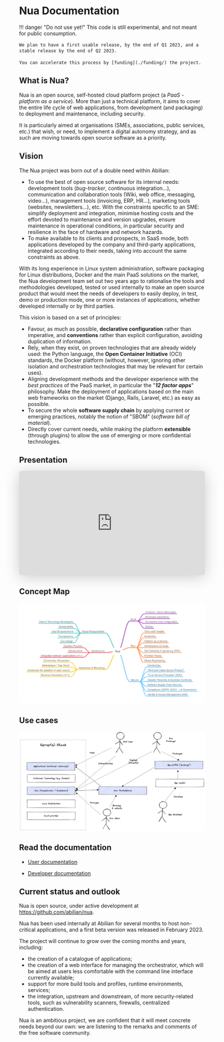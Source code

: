 # Nua Documentation


!!! danger "Do not use yet!"
    This code is still experimental, and not meant for public consumption.

    We plan to have a first usable release, by the end of Q1 2023, and a stable release by the end of Q2 2023.

    You can accelerate this process by [funding](./funding/) the project.


## What is Nua?

Nua is an open source, self-hosted cloud platform project (a *PaaS* - *platform as a service*). More than just a technical platform, it aims to cover the entire life cycle of web applications, from development (and packaging) to deployment and maintenance, including security.

It is particularly aimed at organisations (SMEs, associations, public services, etc.) that wish, or need, to implement a digital autonomy strategy, and as such are moving towards open source software as a priority.


## Vision

The Nua project was born out of a double need within Abilian:

- To use the best of open source software for its internal needs: development tools (*bug-tracker*, continuous integration...), communication and collaboration tools (Wiki, web office, messaging, video...), management tools (invoicing, ERP, HR...), marketing tools (websites, newsletters...), etc. With the constraints specific to an SME: simplify deployment and integration, minimise hosting costs and the effort devoted to maintenance and version upgrades, ensure maintenance in operational conditions, in particular security and resilience in the face of hardware and network hazards.
- To make available to its clients and prospects, in SaaS mode, both applications developed by the company and third-party applications, integrated according to their needs, taking into account the same constraints as above.

With its long experience in Linux system administration, software packaging for Linux distributions, Docker and the main PaaS solutions on the market, the Nua development team set out two years ago to rationalise the tools and methodologies developed, tested or used internally to make an open source product that would meet the needs of developers to easily deploy, in test, demo or production mode, one or more instances of applications, whether developed internally or by third parties.

This vision is based on a set of principles:

- Favour, as much as possible, **declarative configuration** rather than imperative, and **conventions** rather than explicit configuration, avoiding duplication of information.
- Rely, when they exist, on proven technologies that are already widely used: the Python language, the **Open Container Initiative** (OCI) standards, the Docker platform (without, however, ignoring other isolation and orchestration technologies that may be relevant for certain uses).
- Aligning development methods and the developer experience with the *best practices* of the PaaS market, in particular the "***12 factor apps***" philosophy. Make the deployment of applications based on the main web frameworks on the market (Django, Rails, Laravel, etc.) as easy as possible.
- To secure the whole **software supply chain** by applying current or emerging practices, notably the notion of "SBOM" (*software bill of material*).
- Directly cover current needs, while making the platform **extensible** (through plugins) to allow the use of emerging or more confidential technologies.


## Presentation

<iframe class="speakerdeck-iframe" style="border: 0px none; background: rgba(0, 0, 0, 0.1) padding-box; margin: 0px; padding: 0px; border-radius: 6px; box-shadow: rgba(0, 0, 0, 0.2) 0px 5px 40px; width: 100%; height: auto; aspect-ratio: 560 / 314;" src="https://speakerdeck.com/player/f7a0c4f8df0a49be8d6d5e944a0eed90" title="Nua - a self-hosted, resilient PaaS" allowfullscreen="true" mozallowfullscreen="true" webkitallowfullscreen="true" data-ratio="1.78343949044586" frameborder="0"></iframe>


## Concept Map

<img src="diagrams/mindmaps/Nua Concept Map.png">


## Use cases

<img src="diagrams/others/Nua use cases.png">


## Read the documentation

- [User documentation](./user/)

- [Developer documentation](./dev/)


## Current status and outlook

Nua is open source, under active development at <https://github.com/abilian/nua>.

Nua has been used internally at Abilian for several months to host non-critical applications, and a first beta version was released in February 2023.

The project will continue to grow over the coming months and years, including:

- the creation of a catalogue of applications;
- the creation of a web interface for managing the orchestrator, which will be aimed at users less comfortable with the command line interface currently available;
- support for more build tools and profiles, runtime environments, services;
- the integration, upstream and downstream, of more security-related tools, such as vulnerability scanners, firewalls, centralized authentication.

Nua is an ambitious project, we are confident that it will meet concrete needs beyond our own: we are listening to the remarks and comments of the free software community.
